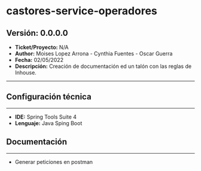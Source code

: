 # castores-service-operadores

## Versión: 0.0.0.0
- __Ticket/Proyecto:__ N/A
- __Author:__ Moises Lopez Arrona - Cynthia Fuentes - Oscar Guerra
- __Fecha:__ 02/05/2022
- __Descripción:__ Creación de documentación ed un talón con las reglas de Inhouse.
--------

## Configuración técnica
-------------
- __IDE:__ Spring Tools Suite 4
- __Lenguaje:__ Java Sping Boot

## Documentación
-------------
- Generar peticiones en postman
